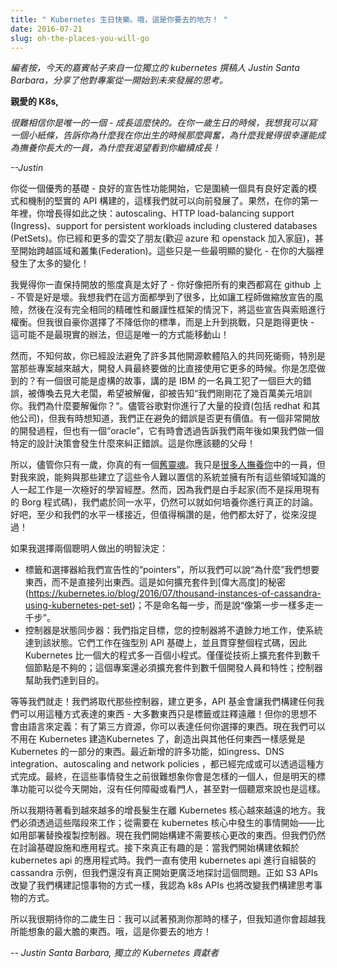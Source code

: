 ```yaml
---
title: " Kubernetes 生日快樂。哦，這是你要去的地方！ "
date: 2016-07-21
slug: oh-the-places-you-will-go
---
```


<!--
---
title: " Happy Birthday Kubernetes. Oh, the places you’ll go! "
date: 2016-07-21
slug: oh-the-places-you-will-go
url: /zh-cn/blog/2016/07/Oh-The-Places-You-Will-Go
---
-->

<!--
_Editor’s note, Today’s guest post is from an independent Kubernetes contributor, Justin Santa Barbara, sharing his reflection on growth of the project from inception to its future._

**Dear K8s,**

_It’s hard to believe you’re only one - you’ve grown up so fast. On the occasion of your first birthday, I thought I would write a little note about why I was so excited when you were born, why I feel fortunate to be part of the group that is raising you, and why I’m eager to watch you continue to grow up!_
-->

_編者按，今天的嘉賓帖子來自一位獨立的 kubernetes 撰稿人 Justin Santa Barbara，分享了他對專案從一開始到未來發展的思考。_

**親愛的 K8s,**

_很難相信你是唯一的一個 - 成長這麼快的。在你一歲生日的時候，我想我可以寫一個小紙條，告訴你為什麼我在你出生的時候那麼興奮，為什麼我覺得很幸運能成為撫養你長大的一員，為什麼我渴望看到你繼續成長！_

<!--
_--Justin_

You started with an excellent foundation - good declarative functionality, built around a solid API with a well defined schema and the machinery so that we could evolve going forwards. And sure enough, over your first year you grew so fast: autoscaling, HTTP load-balancing support (Ingress), support for persistent workloads including clustered databases (PetSets). You’ve made friends with more clouds (welcome Azure & OpenStack to the family), and even started to span zones and clusters (Federation). And these are just some of the most visible changes - there’s so much happening inside that brain of yours!

I think it’s wonderful you’ve remained so open in all that you do - you seem to write down everything on GitHub - for better or worse. I think we’ve all learned a lot about that on the way, like the perils of having engineers make scaling statements that are then weighed against claims made without quite the same framework of precision and rigor. But I’m proud that you chose not to lower your standards, but rose to the challenge and just ran faster instead - it might not be the most realistic approach, but it is the only way to move mountains!
-->

_--Justin_

你從一個優秀的基礎 - 良好的宣告性功能開始，它是圍繞一個具有良好定義的模式和機制的堅實的 API 構建的，這樣我們就可以向前發展了。果然，在你的第一年裡，你增長得如此之快：autoscaling、HTTP load-balancing support (Ingress)、support for persistent workloads including clustered databases (PetSets)。你已經和更多的雲交了朋友(歡迎 azure 和 openstack 加入家庭)，甚至開始跨越區域和叢集(Federation)。這些只是一些最明顯的變化 - 在你的大腦裡發生了太多的變化！

我覺得你一直保持開放的態度真是太好了 - 你好像把所有的東西都寫在 github 上 - 不管是好是壞。我想我們在這方面都學到了很多，比如讓工程師做縮放宣告的風險，然後在沒有完全相同的精確性和嚴謹性框架的情況下，將這些宣告與索賠進行權衡。但我很自豪你選擇了不降低你的標準，而是上升到挑戰，只是跑得更快 - 這可能不是最現實的辦法，但這是唯一的方式能移動山！

<!--
And yet, somehow, you’ve managed to avoid a lot of the common dead-ends that other open source software has fallen into, particularly as those projects got bigger and the developers end up working on it more than they use it directly. How did you do that? There’s a probably-apocryphal story of an employee at IBM that makes a huge mistake, and is summoned to meet with the big boss, expecting to be fired, only to be told “We just spent several million dollars training you. Why would we want to fire you?”. Despite all the investment google is pouring into you (along with Redhat and others), I sometimes wonder if the mistakes we are avoiding could be worth even more. There is a very open development process, yet there’s also an “oracle” that will sometimes course-correct by telling us what happens two years down the road if we make a particular design decision. This is a parent you should probably listen to!
-->

然而，不知何故，你已經設法避免了許多其他開源軟體陷入的共同死衚衕，特別是當那些專案越來越大，開發人員最終要做的比直接使用它更多的時候。你是怎麼做到的？有一個很可能是虛構的故事，講的是 IBM 的一名員工犯了一個巨大的錯誤，被傳喚去見大老闆，希望被解僱，卻被告知“我們剛剛花了幾百萬美元培訓你。我們為什麼要解僱你？“。儘管谷歌對你進行了大量的投資(包括 redhat 和其他公司)，但我有時想知道，我們正在避免的錯誤是否更有價值。有一個非常開放的開發過程，但也有一個“oracle”，它有時會透過告訴我們兩年後如果我們做一個特定的設計決策會發生什麼來糾正錯誤。這是你應該聽的父母！

<!--
And so although you’re only a year old, you really have an [old soul](http://queue.acm.org/detail.cfm?id=2898444). I’m just one of the [many people raising you](https://kubernetes.io/blog/2016/07/happy-k8sbday-1), but it’s a wonderful learning experience for me to be able to work with the people that have built these incredible systems and have all this domain knowledge. Yet because we started from scratch (rather than taking the existing Borg code) we’re at the same level and can still have genuine discussions about how to raise you. Well, at least as close to the same level as we could ever be, but it’s to their credit that they are all far too nice ever to mention it!

If I would pick just two of the wise decisions those brilliant people made:
-->

所以，儘管你只有一歲，你真的有一個[舊靈魂](http://queue.acm.org/detail.cfm?ID=2898444)。我只是[很多人撫養你](https://kubernetes.io/blog/2016/07/happy-k8sbday-1)中的一員，但對我來說，能夠與那些建立了這些令人難以置信的系統並擁有所有這些領域知識的人一起工作是一次極好的學習經歷。然而，因為我們是白手起家(而不是採用現有的 Borg 程式碼)，我們處於同一水平，仍然可以就如何培養你進行真正的討論。好吧，至少和我們的水平一樣接近，但值得稱讚的是，他們都太好了，從來沒提過！

如果我選擇兩個聰明人做出的明智決定：

<!--
- Labels & selectors give us declarative “pointers”, so we can say “why” we want things, rather than listing the things directly. It’s the secret to how you can scale to [great heights](https://kubernetes.io/blog/2016/07/thousand-instances-of-cassandra-using-kubernetes-pet-set); not by naming each step, but saying “a thousand more steps just like that first one”.
- Controllers are state-synchronizers: we specify the goals, and your controllers will indefatigably work to bring the system to that state. They work through that strongly-typed API foundation, and are used throughout the code, so Kubernetes is more of a set of a hundred small programs than one big one. It’s not enough to scale to thousands of nodes technically; the project also has to scale to thousands of developers and features; and controllers help us get there.
-->

- 標籤和選擇器給我們宣告性的“pointers”，所以我們可以說“為什麼”我們想要東西，而不是直接列出東西。這是如何擴充套件到[偉大高度]的秘密(https://kubernetes.io/blog/2016/07/thousand-instances-of-cassandra-using-kubernetes-pet-set)；不是命名每一步，而是說“像第一步一樣多走一千步”。
- 控制器是狀態同步器：我們指定目標，您的控制器將不遺餘力地工作，使系統達到該狀態。它們工作在強型別 API 基礎上，並且貫穿整個程式碼，因此 Kubernetes 比一個大的程式多一百個小程式。僅僅從技術上擴充套件到數千個節點是不夠的；這個專案還必須擴充套件到數千個開發人員和特性；控制器幫助我們達到目的。

<!--
And so on we will go! We’ll be replacing those controllers and building on more, and the API-foundation lets us build anything we can express in that way - with most things just a label or annotation away! But your thoughts will not be defined by language: with third party resources you can express anything you choose. Now we can build Kubernetes without building in Kubernetes, creating things that feel as much a part of Kubernetes as anything else. Many of the recent additions, like ingress, DNS integration, autoscaling and network policies were done or could be done in this way. Eventually it will be hard to imagine you before these things, but tomorrow’s standard functionality can start today, with no obstacles or gatekeeper, maybe even for an audience of one.

So I’m looking forward to seeing more and more growth happen further and further from the core of Kubernetes. We had to work our way through those phases; starting with things that needed to happen in the kernel of Kubernetes - like replacing replication controllers with deployments. Now we’re starting to build things that don’t require core changes. But we’re still still talking about infrastructure separately from applications. It’s what comes next that gets really interesting: when we start building applications that rely on the Kubernetes APIs. We’ve always had the Cassandra example that uses the Kubernetes API to self-assemble, but we haven’t really even started to explore this more widely yet. In the same way that the S3 APIs changed how we build things that remember, I think the k8s APIs are going to change how we build things that think.
-->

等等我們就走！我們將取代那些控制器，建立更多，API 基金會讓我們構建任何我們可以用這種方式表達的東西 - 大多數東西只是標籤或註釋遠離！但你的思想不會由語言來定義：有了第三方資源，你可以表達任何你選擇的東西。現在我們可以不用在 Kubernetes 建造Kubernetes 了，創造出與其他任何東西一樣感覺是 Kubernetes 的一部分的東西。最近新增的許多功能，如ingress、DNS integration、autoscaling and network policies ，都已經完成或可以透過這種方式完成。最終，在這些事情發生之前很難想象你會是怎樣的一個人，但是明天的標準功能可以從今天開始，沒有任何障礙或看門人，甚至對一個聽眾來說也是這樣。

所以我期待著看到越來越多的增長髮生在離 Kubernetes 核心越來越遠的地方。我們必須透過這些階段來工作；從需要在 kubernetes 核心中發生的事情開始——比如用部署替換複製控制器。現在我們開始構建不需要核心更改的東西。但我們仍然在討論基礎設施和應用程式。接下來真正有趣的是：當我們開始構建依賴於 kubernetes api 的應用程式時。我們一直有使用 kubernetes api 進行自組裝的 cassandra 示例，但我們還沒有真正開始更廣泛地探討這個問題。正如 S3 APIs 改變了我們構建記憶事物的方式一樣，我認為 k8s APIs 也將改變我們構建思考事物的方式。

<!--
So I’m looking forward to your second birthday: I can try to predict what you’ll look like then, but I know you’ll surpass even the most audacious things I can imagine. Oh, the places you’ll go!


_-- Justin Santa Barbara, Independent Kubernetes Contributor_
-->

所以我很期待你的二歲生日：我可以試著預測你那時的樣子，但我知道你會超越我所能想象的最大膽的東西。哦，這是你要去的地方！


_-- Justin Santa Barbara, 獨立的 Kubernetes 貢獻者_
